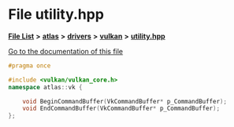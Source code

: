 

# File utility.hpp

[**File List**](files.md) **>** [**atlas**](dir_1e6ffef027cfcf7ded3287660b505c9f.md) **>** [**drivers**](dir_1605561db8076fbb4262fa758aa3edc0.md) **>** [**vulkan**](dir_d1501d70e56e021a40f9d93dd0e2ca19.md) **>** [**utility.hpp**](utility_8hpp.md)

[Go to the documentation of this file](utility_8hpp.md)


```C++
#pragma once

#include <vulkan/vulkan_core.h>
namespace atlas::vk {

    void BeginCommandBuffer(VkCommandBuffer* p_CommandBuffer);
    void EndCommandBuffer(VkCommandBuffer* p_CommandBuffer);
};
```



